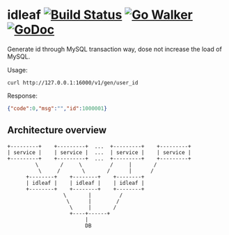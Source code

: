 # idleaf [![Build Status](https://travis-ci.org/timestee/idleaf.svg?branch=master)](https://travis-ci.org/timestee/idleaf) [![Go Walker](https://gowalker.org/api/v1/badge)](https://gowalker.org/github.com/timestee/idleaf)  [![GoDoc](https://godoc.org/github.com/timestee/idleaf?status.svg)](https://godoc.org/github.com/timestee/idleaf)

Generate id through MySQL transaction way, dose not increase the load of MySQL.

Usage:
```shell
curl http://127.0.0.1:16000/v1/gen/user_id
```

Response:
```json
{"code":0,"msg":"","id":1000001}
```

## Architecture overview
```
+---------+    +---------+  ...  +---------+    +---------+
| service |    | service |  ...  | service |    | service |
+---------+    +---------+  ...  +---------+    +---------+
         \       /     \         /     |       /
          \     /       \       /      |      /
	  +--------+    +--------+    +--------+
	  | idleaf |    | idleaf |    | idleaf |
	  +--------+    +--------+    +--------+
                  \       |         /
                   \      |        /
                    \     |       /
                    +----+------+
                         |
                         DB
```
